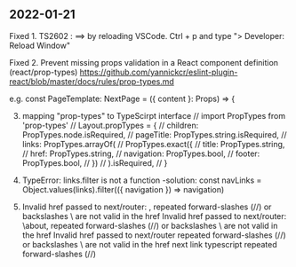 ## 2022-01-21

Fixed 1. TS2602 :
==> by reloading VSCode.
Ctrl + p and type "> Developer: Reload Window"

Fixed 2. Prevent missing props validation in a React component definition (react/prop-types)
https://github.com/yannickcr/eslint-plugin-react/blob/master/docs/rules/prop-types.md

e.g. const PageTemplate: NextPage<Props> = ({ content }: Props) => {

3. mapping "prop-types" to TypeScirpt interface
   // import PropTypes from 'prop-types'
   // Layout.propTypes = {
   // children: PropTypes.node.isRequired,
   // pageTitle: PropTypes.string.isRequired,
   // links: PropTypes.arrayOf(
   // PropTypes.exact({
   // title: PropTypes.string,
   // href: PropTypes.string,
   // navigation: PropTypes.bool,
   // footer: PropTypes.bool,
   // })
   // ).isRequired,
   // }

4. TypeError: links.filter is not a function
   -solution:
   const navLinks = Object.values(links).filter(({ navigation }) => navigation)

5. Invalid href passed to next/router: \, repeated forward-slashes (//) or backslashes \ are not valid in the href
   Invalid href passed to next/router: \about, repeated forward-slashes (//) or backslashes \ are not valid in the href
   Invalid href passed to next/router repeated forward-slashes (//) or backslashes \ are not valid in the href
   next link typescript repeated forward-slashes (//)
